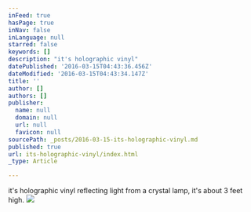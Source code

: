```yaml
---
inFeed: true
hasPage: true
inNav: false
inLanguage: null
starred: false
keywords: []
description: "it's holographic vinyl"
datePublished: '2016-03-15T04:43:36.456Z'
dateModified: '2016-03-15T04:43:34.147Z'
title: ''
author: []
authors: []
publisher:
  name: null
  domain: null
  url: null
  favicon: null
sourcePath: _posts/2016-03-15-its-holographic-vinyl.md
published: true
url: its-holographic-vinyl/index.html
_type: Article

---
```

it's holographic vinyl reflecting light from a crystal lamp, it's about 3 feet high.
![](https://the-grid-user-content.s3-us-west-2.amazonaws.com/efdc7d1d-586a-4094-8e7d-3540e553d8ff.jpg)
